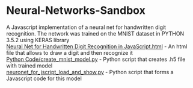 # Neural-Networks-Sandbox
A Javascript implementation of a neural net for handwritten digit recognition.
The network was trained on the MNIST dataset in PYTHON 3.5.2 using KERAS library
<br>
<a href="https://github.com/antonellyb/Neural-Networks-Sandbox/tree/master/Neural%20Net%20for%20Handwritten%20Digit%20Recognition%20in%20JavaScript_files">Neural Net for Handwritten Digit Recognition in JavaScript.html</a> - An html file that allows to draw a digit and then recognize it
<br>
<a href="https://github.com/antonellyb/Neural-Networks-Sandbox/blob/master/Python%20Code/create_mnist_model.py">Python Code/create_mnist_model.py</a> - Python script that creates .h5 file with trained model
<br>
<a href="https://github.com/antonellyb/Neural-Networks-Sandbox/blob/master/Python%20Code/neuronet_for_jscript_load_and_show.py">neuronet_for_jscript_load_and_show.py</a> - Python script that forms a Javascript code for this model
